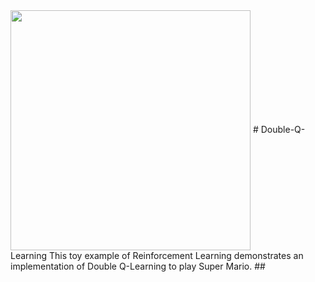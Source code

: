 <img src='results/world_1_1.gif' align="center" width=384>
# Double-Q-Learning
This toy example of Reinforcement Learning demonstrates an implementation of Double Q-Learning to play Super Mario.
## 
